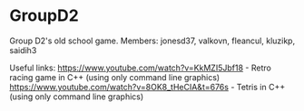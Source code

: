 # GroupD2
Group D2's old school game. Members: jonesd37, valkovn, fleancul, kluzikp, saidih3


Useful links:
https://www.youtube.com/watch?v=KkMZI5Jbf18 - Retro racing game in C++ (using only command line graphics)
https://www.youtube.com/watch?v=8OK8_tHeCIA&t=676s - Tetris in C++ (using only command line graphics)
